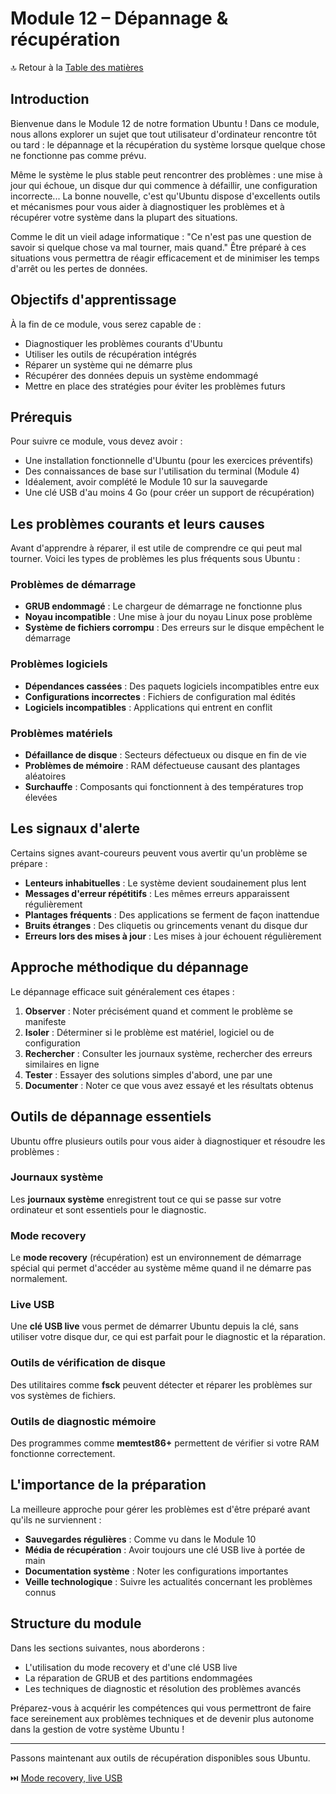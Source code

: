 # Module 12 – Dépannage & récupération

🔝 Retour à la [Table des matières](/SOMMAIRE.md)

## Introduction

Bienvenue dans le Module 12 de notre formation Ubuntu ! Dans ce module, nous allons explorer un sujet que tout utilisateur d'ordinateur rencontre tôt ou tard : le dépannage et la récupération du système lorsque quelque chose ne fonctionne pas comme prévu.

Même le système le plus stable peut rencontrer des problèmes : une mise à jour qui échoue, un disque dur qui commence à défaillir, une configuration incorrecte... La bonne nouvelle, c'est qu'Ubuntu dispose d'excellents outils et mécanismes pour vous aider à diagnostiquer les problèmes et à récupérer votre système dans la plupart des situations.

Comme le dit un vieil adage informatique : "Ce n'est pas une question de savoir si quelque chose va mal tourner, mais quand." Être préparé à ces situations vous permettra de réagir efficacement et de minimiser les temps d'arrêt ou les pertes de données.

## Objectifs d'apprentissage

À la fin de ce module, vous serez capable de :
- Diagnostiquer les problèmes courants d'Ubuntu
- Utiliser les outils de récupération intégrés
- Réparer un système qui ne démarre plus
- Récupérer des données depuis un système endommagé
- Mettre en place des stratégies pour éviter les problèmes futurs

## Prérequis

Pour suivre ce module, vous devez avoir :
- Une installation fonctionnelle d'Ubuntu (pour les exercices préventifs)
- Des connaissances de base sur l'utilisation du terminal (Module 4)
- Idéalement, avoir complété le Module 10 sur la sauvegarde
- Une clé USB d'au moins 4 Go (pour créer un support de récupération)

## Les problèmes courants et leurs causes

Avant d'apprendre à réparer, il est utile de comprendre ce qui peut mal tourner. Voici les types de problèmes les plus fréquents sous Ubuntu :

### Problèmes de démarrage
- **GRUB endommagé** : Le chargeur de démarrage ne fonctionne plus
- **Noyau incompatible** : Une mise à jour du noyau Linux pose problème
- **Système de fichiers corrompu** : Des erreurs sur le disque empêchent le démarrage

### Problèmes logiciels
- **Dépendances cassées** : Des paquets logiciels incompatibles entre eux
- **Configurations incorrectes** : Fichiers de configuration mal édités
- **Logiciels incompatibles** : Applications qui entrent en conflit

### Problèmes matériels
- **Défaillance de disque** : Secteurs défectueux ou disque en fin de vie
- **Problèmes de mémoire** : RAM défectueuse causant des plantages aléatoires
- **Surchauffe** : Composants qui fonctionnent à des températures trop élevées

## Les signaux d'alerte

Certains signes avant-coureurs peuvent vous avertir qu'un problème se prépare :

- **Lenteurs inhabituelles** : Le système devient soudainement plus lent
- **Messages d'erreur répétitifs** : Les mêmes erreurs apparaissent régulièrement
- **Plantages fréquents** : Des applications se ferment de façon inattendue
- **Bruits étranges** : Des cliquetis ou grincements venant du disque dur
- **Erreurs lors des mises à jour** : Les mises à jour échouent régulièrement

## Approche méthodique du dépannage

Le dépannage efficace suit généralement ces étapes :

1. **Observer** : Noter précisément quand et comment le problème se manifeste
2. **Isoler** : Déterminer si le problème est matériel, logiciel ou de configuration
3. **Rechercher** : Consulter les journaux système, rechercher des erreurs similaires en ligne
4. **Tester** : Essayer des solutions simples d'abord, une par une
5. **Documenter** : Noter ce que vous avez essayé et les résultats obtenus

## Outils de dépannage essentiels

Ubuntu offre plusieurs outils pour vous aider à diagnostiquer et résoudre les problèmes :

### Journaux système
Les **journaux système** enregistrent tout ce qui se passe sur votre ordinateur et sont essentiels pour le diagnostic.

### Mode recovery
Le **mode recovery** (récupération) est un environnement de démarrage spécial qui permet d'accéder au système même quand il ne démarre pas normalement.

### Live USB
Une **clé USB live** vous permet de démarrer Ubuntu depuis la clé, sans utiliser votre disque dur, ce qui est parfait pour le diagnostic et la réparation.

### Outils de vérification de disque
Des utilitaires comme **fsck** peuvent détecter et réparer les problèmes sur vos systèmes de fichiers.

### Outils de diagnostic mémoire
Des programmes comme **memtest86+** permettent de vérifier si votre RAM fonctionne correctement.

## L'importance de la préparation

La meilleure approche pour gérer les problèmes est d'être préparé avant qu'ils ne surviennent :

- **Sauvegardes régulières** : Comme vu dans le Module 10
- **Média de récupération** : Avoir toujours une clé USB live à portée de main
- **Documentation système** : Noter les configurations importantes
- **Veille technologique** : Suivre les actualités concernant les problèmes connus

## Structure du module

Dans les sections suivantes, nous aborderons :
- L'utilisation du mode recovery et d'une clé USB live
- La réparation de GRUB et des partitions endommagées
- Les techniques de diagnostic et résolution des problèmes avancés

Préparez-vous à acquérir les compétences qui vous permettront de faire face sereinement aux problèmes techniques et de devenir plus autonome dans la gestion de votre système Ubuntu !

---

Passons maintenant aux outils de récupération disponibles sous Ubuntu.

⏭️ [Mode recovery, live USB](/04-automatisation-maintenance/module-12-depannage-recuperation/01-mode-recovery-live-usb.md)
